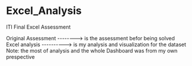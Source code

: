 # Excel_Analysis
ITI  Final Excel Assessment

Original Assessment --------> is the assessment befor being solved <br>
Excel analysis ----------> is my analysis and visualization  for the dataset<br> 
Note: the most of analysis and the whole Dashboard was from my own prespective
